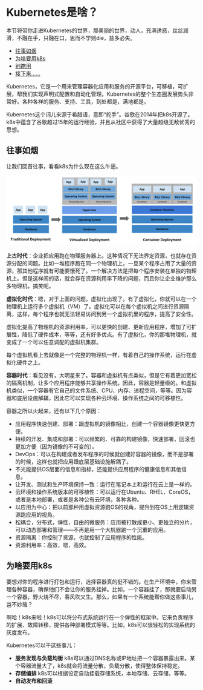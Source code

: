 # Kubernetes是啥？
本节将带你走进Kubernetes的世界，那美丽的世界，动人，充满诱惑，丝丝润滑，不融在手，只融在口，思而不学则die，盐多必失。
- [往事如烟](#往事如烟)
- [为啥要用k8s](#为啥要用k8s)
- [别瞎用]()
- [接下来……]()

Kubernetes，它是一个用来管理容器化应用和服务的开源平台，可移植，可扩展，帮我们实现声明式配置和自动化管理。Kubernetes的整个生态圈发展势头非常好。各种各样的服务、支持、工具，到处都是，满地都是。

Kubernetes这个词儿来源于希腊语，意即“舵手”。谷歌在2014年把k8s开源了。k8s中蕴含了谷歌超过15年的运行经验，并且从社区中获得了大量超级无敌优秀的思想。

## 往事如烟
让我们回首往事，看看k8s为什么现在这么牛逼。

![container_evolution](img/container_evolution.svg)

**上古时代**：企业把应用跑在物理服务器上。这种情况下无法界定资源，也就存在资源分配的问题。比如一堆程序跑在同一个物理机上，一旦某个程序占用了大量的资源，那其他程序就有可能要饿死了。一个解决方法是把每个程序安装在单独的物理机上。但是这样闹的话，就会存在资源利用率下降的问题，而且你让企业维护那么多物理机，搞笑呢。

**虚拟化时代**：嗯，对于上面的问题，虚拟化出现了。有了虚拟化，你就可以在一个物理机上运行多个虚拟机（VM）了。虚拟化可以在每个虚拟机之间进行资源隔离，这样，每个程序也就无法轻易访问到另一个虚拟机里的程序，提高了安全性。

虚拟化提高了物理机的资源利用率，可以更快的创建、更新应用程序，增加了可扩展性，降低了硬件成本，等等，还有好多优点。有了虚拟化，你的那堆物理机，就变成了一个可以任意调配的虚拟机集群。

每个虚拟机看上去就像是一个完整的物理机一样，有着自己的操作系统，运行在虚拟化硬件之上。

**容器时代**：看见没有，大明星来了。容器和虚拟机有点类似，但是它有着更加宽松的隔离机制，让多个应用程序能够共享操作系统。因此，容器是轻量级的。和虚拟机类似，一个容器有它自己的文件系统、CPU、内存、进程空间，等等。因为容器和底层设施解耦，因此它可以实现各种云环境、操作系统之间的可移植性。

容器之所以火起来，还有以下几个原因：

- 应用程序快速创建、部署：跟虚拟机的镜像相比，创建一个容器镜像更快更方便。
- 持续的开发、集成和部署：可以频繁的、可靠的构建镜像，快速部署，回滚也更加方便（因为镜像的不可变的）。
- DevOps：可以在构建或者发布程序的时候就创建好容器的镜像，而不是部署的时候，这样也就把应用跟底层基础设施解耦了。
- 不光能提供OS层面的信息和指标，还能提供应用程序的健康信息和其他信息。
- 让开发、测试和生产环境保持一致：运行在笔记本上和运行在云上是一样的。
- 云环境和操作系统版本的可移植性：可以运行在Ubuntu、RHEL、CoreOS，或者是本地部署，或者是各种公有云环境，各种各种。
- 以应用为中心：把以前那种用虚拟资源跑OS的视角，提升到在OS上用逻辑资源跑应用的视角。
- 松耦合，分布式，弹性，自由的微服务：应用被打散成更小、更独立的分片，可以动态部署和管理——不再是用一个大机器跑一个沉重的应用。
- 资源隔离：你控制了资源，也就控制了应用程序的性能。
- 资源利用率：高效，嗯，高效。

## 为啥要用k8s
要想对你的程序进行打包和运行，选择容器真的挺不错的。在生产环境中，你来管理各种容器，确保他们不会让你的服务挂掉。比如，一个容器挂了，那就要启动另一个容器，野火烧不尽，春风吹又生。那么，如果有一个系统能帮你做这些事儿，岂不妙哉？

啊哈！k8s来啦！k8s可以将分布式系统运行在一个弹性的框架中。它来负责程序的扩展、故障转移，提供各种部署模式等等。比如，k8s可以很轻松的实现系统的灰度发布。

Kubernetes可以干这些事儿：

- **服务发现与负载均衡**
k8s可以通过DNS名称或IP地址把一个容器暴露出来。某个容器流量大了，k8s就会将流量分散，负载分散，使得整体保持稳定。
- **存储编排**
k8s可以根据设定自动挂载存储系统，本地存储、云存储，等等。
- **自动发布和回滚**
